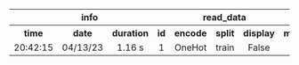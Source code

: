 <table>
<tr>
<th colspan=4 style="text-align: center; vertical-align: middle;">info</th>
<th colspan=3 style="text-align: center; vertical-align: middle;">read_data</th>
<th colspan=11 style="text-align: center; vertical-align: middle;">LogisticRegression</th>
<th colspan=5 style="text-align: center; vertical-align: middle;">cross_val_predict</th>
<th colspan=1 style="text-align: center; vertical-align: middle;">metrics</th>
</tr>
<th style="text-align: center; vertical-align: middle;">time</th>
<th style="text-align: center; vertical-align: middle;">date</th>
<th style="text-align: center; vertical-align: middle;">duration</th>
<th style="text-align: center; vertical-align: middle;">id</th>
<th style="text-align: center; vertical-align: middle;">encode</th>
<th style="text-align: center; vertical-align: middle;">split</th>
<th style="text-align: center; vertical-align: middle;">display</th>
<th style="text-align: center; vertical-align: middle;">multi_class</th>
<th style="text-align: center; vertical-align: middle;">penalty</th>
<th style="text-align: center; vertical-align: middle;">dual</th>
<th style="text-align: center; vertical-align: middle;">tol</th>
<th style="text-align: center; vertical-align: middle;">C</th>
<th style="text-align: center; vertical-align: middle;">fit_intercept</th>
<th style="text-align: center; vertical-align: middle;">intercept_scaling</th>
<th style="text-align: center; vertical-align: middle;">solver</th>
<th style="text-align: center; vertical-align: middle;">max_iter</th>
<th style="text-align: center; vertical-align: middle;">verbose</th>
<th style="text-align: center; vertical-align: middle;">warm_start</th>
<th style="text-align: center; vertical-align: middle;">estimator</th>
<th style="text-align: center; vertical-align: middle;">cv</th>
<th style="text-align: center; vertical-align: middle;">verbose</th>
<th style="text-align: center; vertical-align: middle;">pre_dispatch</th>
<th style="text-align: center; vertical-align: middle;">method</th>
<th style="text-align: center; vertical-align: middle;">accuracy</th>
</tr>
<tr>
<td style="text-align: center; vertical-align: middle;">20:42:15</td>
<td style="text-align: center; vertical-align: middle;">04/13/23</td>
<td style="text-align: center; vertical-align: middle;">1.16 s</td>
<td style="text-align: center; vertical-align: middle;">1</td>
<td style="text-align: center; vertical-align: middle;">OneHot</td>
<td style="text-align: center; vertical-align: middle;">train</td>
<td style="text-align: center; vertical-align: middle;">False</td>
<td style="text-align: center; vertical-align: middle;">ovr</td>
<td style="text-align: center; vertical-align: middle;">l2</td>
<td style="text-align: center; vertical-align: middle;">False</td>
<td style="text-align: center; vertical-align: middle;">0.0</td>
<td style="text-align: center; vertical-align: middle;">1.0</td>
<td style="text-align: center; vertical-align: middle;">True</td>
<td style="text-align: center; vertical-align: middle;">1</td>
<td style="text-align: center; vertical-align: middle;">lbfgs</td>
<td style="text-align: center; vertical-align: middle;">100</td>
<td style="text-align: center; vertical-align: middle;">0</td>
<td style="text-align: center; vertical-align: middle;">False</td>
<td style="text-align: center; vertical-align: middle;">LogisticRegression(multi_class='ovr')</td>
<td style="text-align: center; vertical-align: middle;">4</td>
<td style="text-align: center; vertical-align: middle;">0</td>
<td style="text-align: center; vertical-align: middle;">2*n_jobs</td>
<td style="text-align: center; vertical-align: middle;">predict</td>
<td style="text-align: center; vertical-align: middle;">0.8415254237288136</td>
</tr>
